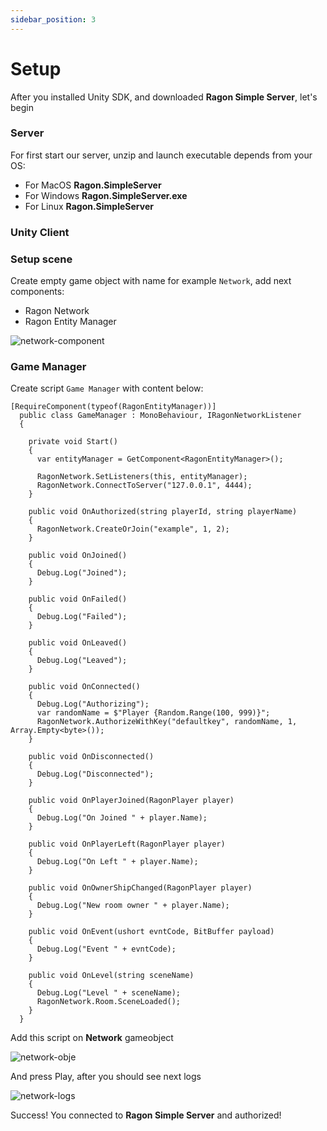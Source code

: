 ```yaml
---
sidebar_position: 3
---
```


# Setup
After you installed Unity SDK, and downloaded **Ragon Simple Server**, let's begin

### Server
For first start our server, unzip and launch executable depends from your OS: 
- For MacOS **Ragon.SimpleServer**
- For Windows **Ragon.SimpleServer.exe**
- For Linux **Ragon.SimpleServer**

### Unity Client

### Setup scene

Create empty game object with name for example ``Network``, add next components:
- Ragon Network
- Ragon Entity Manager


![network-component](/img/network-component.png)

### Game Manager

Create script ``Game Manager`` with content below:

```
[RequireComponent(typeof(RagonEntityManager))]
  public class GameManager : MonoBehaviour, IRagonNetworkListener
  {
    
    private void Start()
    {
      var entityManager = GetComponent<RagonEntityManager>();
      
      RagonNetwork.SetListeners(this, entityManager);
      RagonNetwork.ConnectToServer("127.0.0.1", 4444);
    }

    public void OnAuthorized(string playerId, string playerName)
    {
      RagonNetwork.CreateOrJoin("example", 1, 2);
    }

    public void OnJoined()
    {
      Debug.Log("Joined");
    }

    public void OnFailed()
    {
      Debug.Log("Failed");
    }

    public void OnLeaved()
    { 
      Debug.Log("Leaved");
    }

    public void OnConnected()
    {
      Debug.Log("Authorizing");
      var randomName = $"Player {Random.Range(100, 999)}"; 
      RagonNetwork.AuthorizeWithKey("defaultkey", randomName, 1, Array.Empty<byte>());
    }

    public void OnDisconnected()
    {
      Debug.Log("Disconnected");
    }

    public void OnPlayerJoined(RagonPlayer player)
    {
      Debug.Log("On Joined " + player.Name);
    }

    public void OnPlayerLeft(RagonPlayer player)
    {
      Debug.Log("On Left " + player.Name);
    }

    public void OnOwnerShipChanged(RagonPlayer player)
    {
      Debug.Log("New room owner " + player.Name);
    }

    public void OnEvent(ushort evntCode, BitBuffer payload)
    {
      Debug.Log("Event " + evntCode);
    }

    public void OnLevel(string sceneName)
    {
      Debug.Log("Level " + sceneName);
      RagonNetwork.Room.SceneLoaded();
    }
  }
```

Add this script on **Network** gameobject

![network-obje](/img/network-object.png)

And press Play, after you should see next logs

![network-logs](/img/network-logs.png)

Success! You connected to **Ragon Simple Server** and authorized!